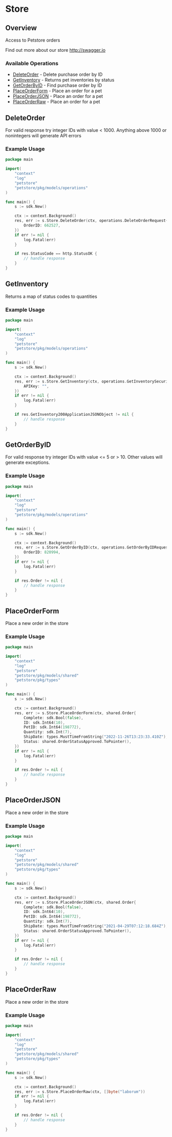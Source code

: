 # Store

## Overview

Access to Petstore orders

Find out more about our store
<http://swagger.io>
### Available Operations

* [DeleteOrder](#deleteorder) - Delete purchase order by ID
* [GetInventory](#getinventory) - Returns pet inventories by status
* [GetOrderByID](#getorderbyid) - Find purchase order by ID
* [PlaceOrderForm](#placeorderform) - Place an order for a pet
* [PlaceOrderJSON](#placeorderjson) - Place an order for a pet
* [PlaceOrderRaw](#placeorderraw) - Place an order for a pet

## DeleteOrder

For valid response try integer IDs with value < 1000. Anything above 1000 or nonintegers will generate API errors

### Example Usage

```go
package main

import(
	"context"
	"log"
	"petstore"
	"petstore/pkg/models/operations"
)

func main() {
    s := sdk.New()

    ctx := context.Background()
    res, err := s.Store.DeleteOrder(ctx, operations.DeleteOrderRequest{
        OrderID: 662527,
    })
    if err != nil {
        log.Fatal(err)
    }

    if res.StatusCode == http.StatusOK {
        // handle response
    }
}
```

## GetInventory

Returns a map of status codes to quantities

### Example Usage

```go
package main

import(
	"context"
	"log"
	"petstore"
	"petstore/pkg/models/operations"
)

func main() {
    s := sdk.New()

    ctx := context.Background()
    res, err := s.Store.GetInventory(ctx, operations.GetInventorySecurity{
        APIKey: "",
    })
    if err != nil {
        log.Fatal(err)
    }

    if res.GetInventory200ApplicationJSONObject != nil {
        // handle response
    }
}
```

## GetOrderByID

For valid response try integer IDs with value <= 5 or > 10. Other values will generate exceptions.

### Example Usage

```go
package main

import(
	"context"
	"log"
	"petstore"
	"petstore/pkg/models/operations"
)

func main() {
    s := sdk.New()

    ctx := context.Background()
    res, err := s.Store.GetOrderByID(ctx, operations.GetOrderByIDRequest{
        OrderID: 820994,
    })
    if err != nil {
        log.Fatal(err)
    }

    if res.Order != nil {
        // handle response
    }
}
```

## PlaceOrderForm

Place a new order in the store

### Example Usage

```go
package main

import(
	"context"
	"log"
	"petstore"
	"petstore/pkg/models/shared"
	"petstore/pkg/types"
)

func main() {
    s := sdk.New()

    ctx := context.Background()
    res, err := s.Store.PlaceOrderForm(ctx, shared.Order{
        Complete: sdk.Bool(false),
        ID: sdk.Int64(10),
        PetID: sdk.Int64(198772),
        Quantity: sdk.Int(7),
        ShipDate: types.MustTimeFromString("2022-11-26T13:23:33.410Z"),
        Status: shared.OrderStatusApproved.ToPointer(),
    })
    if err != nil {
        log.Fatal(err)
    }

    if res.Order != nil {
        // handle response
    }
}
```

## PlaceOrderJSON

Place a new order in the store

### Example Usage

```go
package main

import(
	"context"
	"log"
	"petstore"
	"petstore/pkg/models/shared"
	"petstore/pkg/types"
)

func main() {
    s := sdk.New()

    ctx := context.Background()
    res, err := s.Store.PlaceOrderJSON(ctx, shared.Order{
        Complete: sdk.Bool(false),
        ID: sdk.Int64(10),
        PetID: sdk.Int64(198772),
        Quantity: sdk.Int(7),
        ShipDate: types.MustTimeFromString("2021-04-29T07:12:18.684Z"),
        Status: shared.OrderStatusApproved.ToPointer(),
    })
    if err != nil {
        log.Fatal(err)
    }

    if res.Order != nil {
        // handle response
    }
}
```

## PlaceOrderRaw

Place a new order in the store

### Example Usage

```go
package main

import(
	"context"
	"log"
	"petstore"
	"petstore/pkg/models/shared"
	"petstore/pkg/types"
)

func main() {
    s := sdk.New()

    ctx := context.Background()
    res, err := s.Store.PlaceOrderRaw(ctx, []byte("laborum"))
    if err != nil {
        log.Fatal(err)
    }

    if res.Order != nil {
        // handle response
    }
}
```

